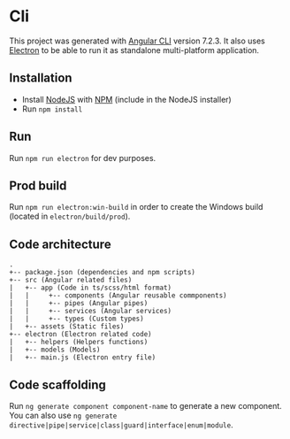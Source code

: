 # Cli

This project was generated with [Angular CLI](https://github.com/angular/angular-cli) version 7.2.3.
It also uses [Electron](https://electronjs.org/) to be able to run it as standalone multi-platform application.

## Installation

- Install [NodeJS](https://nodejs.org) with [NPM](https://www.npmjs.com/) (include in the NodeJS installer)
- Run ````npm install````

## Run

Run `npm run electron` for dev purposes.


## Prod build

Run `npm run electron:win-build` in order to create the Windows build (located in `electron/build/prod`).


## Code architecture
````
.
+-- package.json (dependencies and npm scripts)
+-- src (Angular related files)
|   +-- app (Code in ts/scss/html format)
|   |     +-- components (Angular reusable commponents)
|   |     +-- pipes (Angular pipes)
|   |     +-- services (Angular services)
|   |     +-- types (Custom types)
|   +-- assets (Static files)
+-- electron (Electron related code)
|   +-- helpers (Helpers functions)
|   +-- models (Models)
|   +-- main.js (Electron entry file)
````

## Code scaffolding

Run `ng generate component component-name` to generate a new component. You can also use `ng generate directive|pipe|service|class|guard|interface|enum|module`.
